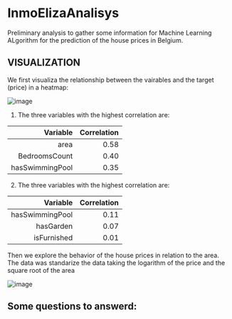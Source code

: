 # InmoElizaAnalisys
Preliminary analysis to gather some information for Machine Learning ALgorithm for the prediction of the house prices in Belgium.

## VISUALIZATION

We first visualiza the relationship between the vairables and the target (price) in a heatmap:

![image](https://user-images.githubusercontent.com/34608190/125638935-403bc716-3d60-403c-a5ac-d9978d8cd006.png)


1. The three variables with the highest correlation are:

  | Variable         | Correlation |
  |---------------:|------:|
  |area            | 0.58  |
  |BedroomsCount   | 0.40  |
  |hasSwimmingPool | 0.35  |


2. The three variables with the highest correlation are:
 
  | Variable         | Correlation |
  |---------------:|------:|
  |hasSwimmingPool | 0.11  |
  |hasGarden       | 0.07  |
  |isFurnished     | 0.01  |


Then we explore the behavior of the house prices in relation to the area. The data was standarize the data taking the logarithm of the price and the square root of the area 

![image](https://user-images.githubusercontent.com/34608190/125641869-6ae6e182-c8d2-4f9e-879f-40f982aa2f33.png)


## Some questions to answerd:
